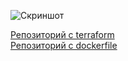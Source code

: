 ![Скриншот](https://i.ibb.co/Y39DxSL/Screenshot-2023-09-19-184811.png)  

[Репозиторий с terraform](https://github.com/IgorVityukhovsky/diploma-terraform)  
[Репозиторий с dockerfile](https://github.com/IgorVityukhovsky/diploma-docker)
